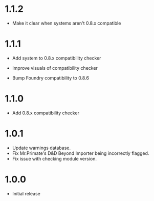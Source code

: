 # 1.1.2

* Make it clear when systems aren't 0.8.x compatible

# 1.1.1

* Add system to 0.8.x compatibility checker

* Improve visuals of compatibility checker

* Bump Foundry compatibility to 0.8.6

# 1.1.0

* Add 0.8.x compatibility checker

# 1.0.1

* Update warnings database.
* Fix Mr.Primate's D&D Beyond Importer being incorrectly flagged.
* Fix issue with checking module version.

# 1.0.0

* Initial release